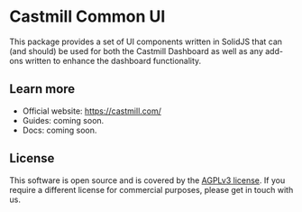 # Castmill Common UI

This package provides a set of UI components written in SolidJS that can (and should) be
used for both the Castmill Dashboard as well as any add-ons written to enhance the
dashboard functionality.

## Learn more

- Official website: https://castmill.com/
- Guides: coming soon.
- Docs: coming soon.

## License

This software is open source and is covered by the [AGPLv3 license](./LICENSE.md). If you require a different license for commercial
purposes, please get in touch with us.
